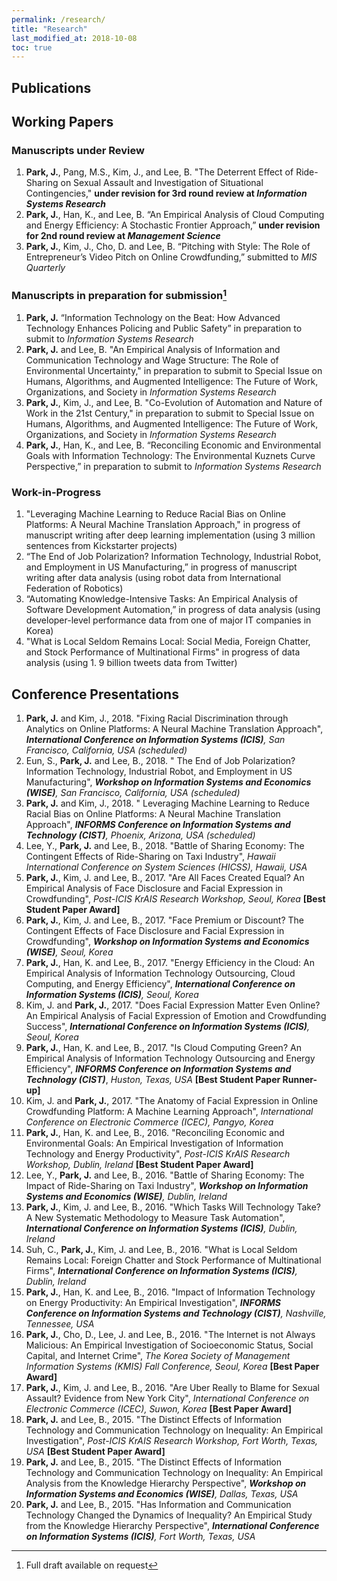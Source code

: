 ```yaml
---
permalink: /research/
title: "Research"
last_modified_at: 2018-10-08
toc: true
---
```



## Publications


## Working Papers
### Manuscripts under Review
1. **Park, J.**, Pang, M.S., Kim, J., and Lee, B. "The Deterrent Effect of Ride-Sharing on Sexual Assault and Investigation of Situational Contingencies," **under revision for 3rd round review at *Information Systems Research***
2. **Park, J.**, Han, K., and Lee, B. “An Empirical Analysis of Cloud Computing and Energy Efficiency: A Stochastic Frontier Approach,” **under revision for 2nd round review at *Management Science***
3. **Park, J.**, Kim, J., Cho, D. and Lee, B. “Pitching with Style: The Role of Entrepreneur’s Video Pitch on Online Crowdfunding,” submitted to *MIS Quarterly*

### Manuscripts in preparation for submission[^1]
1. **Park, J.** “Information Technology on the Beat: How Advanced Technology Enhances Policing and Public Safety” in preparation to submit to *Information Systems Research*
2. **Park, J.** and Lee, B. "An Empirical Analysis of Information and Communication Technology and Wage Structure: The Role of Environmental Uncertainty," in preparation to submit to Special Issue on Humans, Algorithms, and Augmented Intelligence: The Future of Work, Organizations, and Society in *Information Systems Research*
3. **Park, J.**, Kim, J., and Lee, B. "Co-Evolution of Automation and Nature of Work in the 21st Century," in preparation to submit to Special Issue on Humans, Algorithms, and Augmented Intelligence: The Future of Work, Organizations, and Society in *Information Systems Research*
4. **Park, J.**, Han, K., and Lee, B. “Reconciling Economic and Environmental Goals with Information Technology: The Environmental Kuznets Curve Perspective,” in preparation to submit to *Information Systems Research*

[^1]: Full draft available on request

### Work-in-Progress
1. "Leveraging Machine Learning to Reduce Racial Bias on Online Platforms: A Neural Machine Translation Approach," in progress of manuscript writing after deep learning implementation (using 3 million sentences from Kickstarter projects)
2. “The End of Job Polarization? Information Technology, Industrial Robot, and Employment in US Manufacturing,” in progress of manuscript writing after data analysis (using robot data from International Federation of Robotics)
3. “Automating Knowledge-Intensive Tasks: An Empirical Analysis of Software Development Automation,” in progress of data analysis (using developer-level performance data from one of major IT companies in Korea)
4. "What is Local Seldom Remains Local: Social Media, Foreign Chatter, and Stock Performance of Multinational Firms" in progress of data analysis (using 1. 9 billion tweets data from Twitter)


## Conference Presentations
1. **Park, J.** and Kim, J., 2018. "Fixing Racial Discrimination through Analytics on Online Platforms: A Neural Machine Translation Approach", ***International Conference on Information Systems (ICIS)**, San Francisco, California, USA (scheduled)*
2.	Eun, S., **Park, J.** and Lee, B., 2018. " The End of Job Polarization? Information Technology, Industrial Robot, and Employment in US Manufacturing", ***Workshop on Information Systems and Economics (WISE)**, San Francisco, California, USA (scheduled)*
3. **Park, J.** and Kim, J., 2018. " Leveraging Machine Learning to Reduce Racial Bias on Online Platforms: A Neural Machine Translation Approach", ***INFORMS Conference on Information Systems and Technology (CIST)**, Phoenix, Arizona, USA (scheduled)*
4. Lee, Y., **Park, J.** and Lee, B., 2018. "Battle of Sharing Economy: The Contingent Effects of Ride-Sharing on Taxi Industry", *Hawaii International Conference on System Sciences (HICSS), Hawaii, USA*
5. **Park, J.**, Kim, J. and Lee, B., 2017. "Are All Faces Created Equal? An Empirical Analysis of Face Disclosure and Facial Expression in Crowdfunding", *Post-ICIS KrAIS Research Workshop, Seoul, Korea* **[Best Student Paper Award]**
6. **Park, J.**, Kim, J. and Lee, B., 2017. "Face Premium or Discount? The Contingent Effects of Face Disclosure and Facial Expression in Crowdfunding", ***Workshop on Information Systems and Economics (WISE)**, Seoul, Korea*
7. **Park, J.**, Han, K. and Lee, B., 2017. "Energy Efficiency in the Cloud: An Empirical Analysis of Information Technology Outsourcing, Cloud Computing, and Energy Efficiency", ***International Conference on Information Systems (ICIS)**, Seoul, Korea*
8. Kim, J. and **Park, J.**, 2017. "Does Facial Expression Matter Even Online? An Empirical Analysis of Facial Expression of Emotion and Crowdfunding Success", ***International Conference on Information Systems (ICIS)**, Seoul, Korea*
9. **Park, J.**, Han, K. and Lee, B., 2017. "Is Cloud Computing Green? An Empirical Analysis of Information Technology Outsourcing and Energy Efficiency", ***INFORMS Conference on Information Systems and Technology (CIST)***, *Huston, Texas, USA* **[Best Student Paper Runner-up]**
10. Kim, J. and **Park, J.**, 2017. "The Anatomy of Facial Expression in Online Crowdfunding Platform: A Machine Learning Approach", *International Conference on Electronic Commerce (ICEC), Pangyo, Korea*
11. **Park, J.**, Han, K. and Lee, B., 2016. "Reconciling Economic and Environmental Goals: An Empirical Investigation of Information Technology and Energy Productivity", *Post-ICIS KrAIS Research Workshop, Dublin, Ireland* **[Best Student Paper Award]**
12. Lee, Y., **Park, J.** and Lee, B., 2016. "Battle of Sharing Economy: The Impact of Ride-Sharing on Taxi Industry", ***Workshop on Information Systems and Economics (WISE)**, Dublin, Ireland*
13. **Park, J.**, Kim, J. and Lee, B., 2016. "Which Tasks Will Technology Take? A New Systematic Methodology to Measure Task Automation", ***International Conference on Information Systems (ICIS)**, Dublin, Ireland*
14. Suh, C., **Park, J.**, Kim, J. and Lee, B., 2016. "What is Local Seldom Remains Local: Foreign Chatter and Stock Performance of Multinational Firms", ***International Conference on Information Systems (ICIS)**, Dublin, Ireland*
15. **Park, J.**, Han, K. and Lee, B., 2016. "Impact of Information Technology on Energy Productivity: An Empirical Investigation", ***INFORMS Conference on Information Systems and Technology (CIST)**, Nashville, Tennessee, USA*
16. **Park, J.**, Cho, D., Lee, J. and Lee, B., 2016. "The Internet is not Always Malicious: An Empirical Investigation of Socioeconomic Status, Social Capital, and Internet Crime", *The Korea Society of Management Information Systems (KMIS) Fall Conference, Seoul, Korea* **[Best Paper Award]**
17. **Park, J.**, Kim, J. and Lee, B., 2016. "Are Uber Really to Blame for Sexual Assault? Evidence from New York City", *International Conference on Electronic Commerce (ICEC), Suwon, Korea* **[Best Paper Award]**
18. **Park, J.** and Lee, B., 2015. "The Distinct Effects of Information Technology and Communication Technology on Inequality: An Empirical Investigation", *Post-ICIS KrAIS Research Workshop, Fort Worth, Texas, USA* **[Best Student Paper Award]**
19. **Park, J.** and Lee, B., 2015. "The Distinct Effects of Information Technology and Communication Technology on Inequality: An Empirical Analysis from the Knowledge Hierarchy Perspective", ***Workshop on Information Systems and Economics (WISE)**, Dallas, Texas, USA*
20. **Park, J.** and Lee, B., 2015. "Has Information and Communication Technology Changed the Dynamics of Inequality? An Empirical Study from the Knowledge Hierarchy Perspective", ***International Conference on Information Systems (ICIS)**, Fort Worth, Texas, USA*
